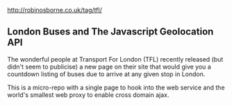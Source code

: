 http://robinosborne.co.uk/tag/tfl/

## London Buses and The Javascript Geolocation API

The wonderful people at Transport For London (TFL) recently released (but didn't seem to publicise) a new page on their site that would give you a countdown listing of buses due to arrive at any given stop in London.

This is a micro-repo with a single page to hook into the web service and the world's smallest web proxy to enable cross domain ajax.
